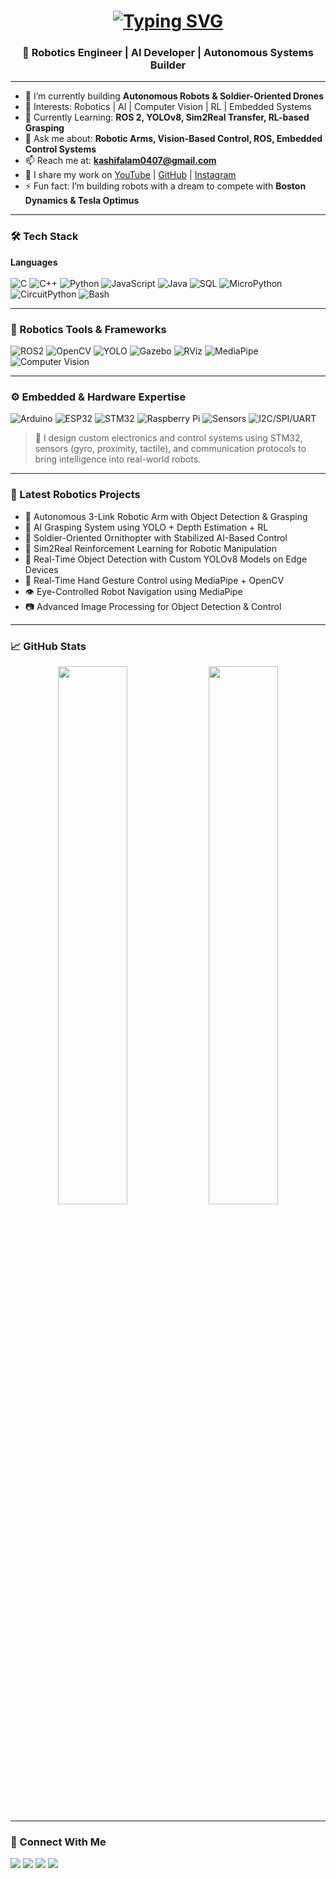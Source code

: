 <h1 align="center">
  <a href="#">
    <img src="https://readme-typing-svg.herokuapp.com?font=Fira+Code&size=30&duration=3000&pause=500&color=F70000&center=true&vCenter=true&multiline=true&width=500&height=80&lines=Hi+%F0%9F%91%8B%2C+I'm+Md+Kashif+Alam" alt="Typing SVG">
  </a>
</h1>

<h3 align="center">🚀 Robotics Engineer | AI Developer | Autonomous Systems Builder</h3>

---

- 🔭 I’m currently building **Autonomous Robots & Soldier-Oriented Drones**
- 🤖 Interests: Robotics | AI | Computer Vision | RL | Embedded Systems
- 🌱 Currently Learning: **ROS 2, YOLOv8, Sim2Real Transfer, RL-based Grasping**
- 💬 Ask me about: **Robotic Arms, Vision-Based Control, ROS, Embedded Control Systems**
- 📫 Reach me at: **kashifalam0407@gmail.com**
- 🎥 I share my work on [YouTube](https://www.youtube.com/@electroboticsai) | [GitHub](https://github.com/KashifAlam407) | [Instagram](https://instagram.com/kashifalam0407)
- ⚡ Fun fact: I’m building robots with a dream to compete with **Boston Dynamics & Tesla Optimus**

---

### 🛠️ Tech Stack

**Languages**  
<br>
![C](https://img.shields.io/badge/C-00599C?style=for-the-badge&logo=c&logoColor=white)
![C++](https://img.shields.io/badge/C%2B%2B-004482?style=for-the-badge&logo=c%2B%2B&logoColor=white)
![Python](https://img.shields.io/badge/Python-3776AB?style=for-the-badge&logo=python&logoColor=white)
![JavaScript](https://img.shields.io/badge/JavaScript-F7DF1E?style=for-the-badge&logo=javascript&logoColor=black)
![Java](https://img.shields.io/badge/Java-ED8B00?style=for-the-badge&logo=openjdk&logoColor=white)
![SQL](https://img.shields.io/badge/SQL-4479A1?style=for-the-badge&logo=postgresql&logoColor=white)
![MicroPython](https://img.shields.io/badge/MicroPython-2C3E50?style=for-the-badge&logo=python&logoColor=white)
![CircuitPython](https://img.shields.io/badge/CircuitPython-2A2A2A?style=for-the-badge&logo=adafruit&logoColor=white)
![Bash](https://img.shields.io/badge/Bash-121011?style=for-the-badge&logo=gnubash&logoColor=white)


---

### 🤖 Robotics Tools & Frameworks

![ROS2](https://img.shields.io/badge/ROS2-22314E?style=for-the-badge&logo=ROS&logoColor=white)
![OpenCV](https://img.shields.io/badge/OpenCV-5C3EE8?style=for-the-badge&logo=opencv&logoColor=white)
![YOLO](https://img.shields.io/badge/YOLO-000000?style=for-the-badge&logo=YOLO&logoColor=white)
![Gazebo](https://img.shields.io/badge/Gazebo-2C3E50?style=for-the-badge&logo=OpenSource&logoColor=white)
![RViz](https://img.shields.io/badge/RViz-CC2927?style=for-the-badge&logo=OpenSource&logoColor=white)
![MediaPipe](https://img.shields.io/badge/MediaPipe-FF6F00?style=for-the-badge&logo=mediapipe&logoColor=white)
![Computer Vision](https://img.shields.io/badge/Computer%20Vision-20C997?style=for-the-badge)


---

### ⚙️ Embedded & Hardware Expertise

![Arduino](https://img.shields.io/badge/Arduino-00979D?style=for-the-badge&logo=arduino&logoColor=white)
![ESP32](https://img.shields.io/badge/ESP32-3C3C3C?style=for-the-badge&logo=espressif&logoColor=white)
![STM32](https://img.shields.io/badge/STM32-03234B?style=for-the-badge&logo=STMicroelectronics&logoColor=white)
![Raspberry Pi](https://img.shields.io/badge/Raspberry%20Pi-C51A4A?style=for-the-badge&logo=raspberrypi&logoColor=white)
![Sensors](https://img.shields.io/badge/Sensors-FFA500?style=for-the-badge&logo=sensors&logoColor=white)
![I2C/SPI/UART](https://img.shields.io/badge/I2C%2FSPI%2FUART-4A90E2?style=for-the-badge&logo=serial&logoColor=white)

> 🧠 I design custom electronics and control systems using STM32, sensors (gyro, proximity, tactile), and communication protocols to bring intelligence into real-world robots.

---

### 🧠 Latest Robotics Projects

- 🤖 Autonomous 3-Link Robotic Arm with Object Detection & Grasping
- 🦾 AI Grasping System using YOLO + Depth Estimation + RL
- 🚁 Soldier-Oriented Ornithopter with Stabilized AI-Based Control
- 🧠 Sim2Real Reinforcement Learning for Robotic Manipulation
- 🎯 Real-Time Object Detection with Custom YOLOv8 Models on Edge Devices
- 🧠 Real-Time Hand Gesture Control using MediaPipe + OpenCV
- 👁️ Eye-Controlled Robot Navigation using MediaPipe
- 📷 Advanced Image Processing for Object Detection & Control


---

### 📈 GitHub Stats

<p align="center">
  <img src="https://github-readme-stats.vercel.app/api?username=KashifAlam407&show_icons=true&theme=radical" width="47%" />
  <img src="https://github-readme-streak-stats.herokuapp.com/?user=KashifAlam407&theme=radical" width="47%" />
</p>

---

### 🧳 Connect With Me

<p align="left">
  <a href="mailto:kashifalam407@gmail.com"><img src="https://img.shields.io/badge/Email-D14836?style=for-the-badge&logo=gmail&logoColor=white"></a>
  <a href="https://www.youtube.com/@electroboticsai"><img src="https://img.shields.io/badge/Youtube-FF0000?style=for-the-badge&logo=youtube&logoColor=white"></a>
  <a href="https://github.com/KashifAlam407"><img src="https://img.shields.io/badge/GitHub-100000?style=for-the-badge&logo=github&logoColor=white"></a>
  <a href="https://instagram.com/kashifalam0407"><img src="https://img.shields.io/badge/Instagram-E4405F?style=for-the-badge&logo=instagram&logoColor=white"></a>
</p>
